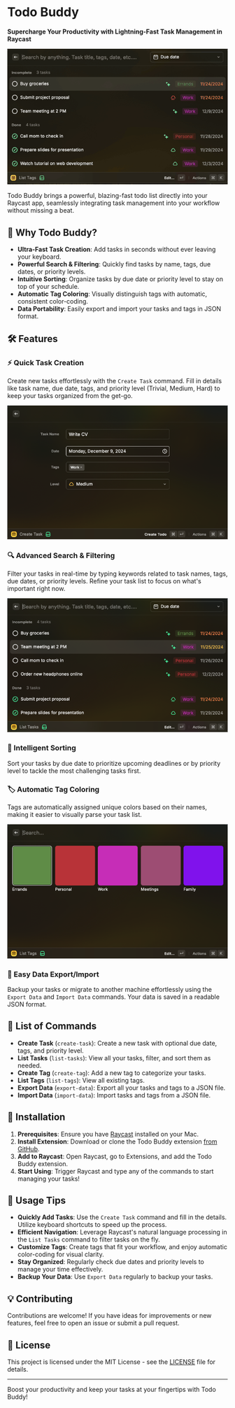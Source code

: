 # Todo Buddy

**Supercharge Your Productivity with Lightning-Fast Task Management in Raycast**

![demo](./media/demo.gif)

Todo Buddy brings a powerful, blazing-fast todo list directly into your Raycast app, seamlessly integrating task management into your workflow without missing a beat.

## 🚀 Why Todo Buddy?

- **Ultra-Fast Task Creation**: Add tasks in seconds without ever leaving your keyboard.
- **Powerful Search & Filtering**: Quickly find tasks by name, tags, due dates, or priority levels.
- **Intuitive Sorting**: Organize tasks by due date or priority level to stay on top of your schedule.
- **Automatic Tag Coloring**: Visually distinguish tags with automatic, consistent color-coding.
- **Data Portability**: Easily export and import your tasks and tags in JSON format.

## 🛠 Features

### ⚡ Quick Task Creation

Create new tasks effortlessly with the `Create Task` command. Fill in details like task name, due date, tags, and priority level (Trivial, Medium, Hard) to keep your tasks organized from the get-go.

![add-task](./media/create-task.png)

### 🔍 Advanced Search & Filtering

Filter your tasks in real-time by typing keywords related to task names, tags, due dates, or priority levels. Refine your task list to focus on what's important right now.

![list-tasks](./media/search.png)

### 📅 Intelligent Sorting

Sort your tasks by due date to prioritize upcoming deadlines or by priority level to tackle the most challenging tasks first.

### 🏷️ Automatic Tag Coloring

Tags are automatically assigned unique colors based on their names, making it easier to visually parse your task list.

![list-tags](./media/tags.png)

### 🔄 Easy Data Export/Import

Backup your tasks or migrate to another machine effortlessly using the `Export Data` and `Import Data` commands. Your data is saved in a readable JSON format.

## 📖 List of Commands

- **Create Task** (`create-task`): Create a new task with optional due date, tags, and priority level.
- **List Tasks** (`list-tasks`): View all your tasks, filter, and sort them as needed.
- **Create Tag** (`create-tag`): Add a new tag to categorize your tasks.
- **List Tags** (`list-tags`): View all existing tags.
- **Export Data** (`export-data`): Export all your tasks and tags to a JSON file.
- **Import Data** (`import-data`): Import tasks and tags from a JSON file.

## 🔧 Installation

1. **Prerequisites**: Ensure you have [Raycast](https://www.raycast.com/) installed on your Mac.
2. **Install Extension**: Download or clone the Todo Buddy extension [from GitHub](https://github.com/yuichkun/raycast-todo-buddy).
3. **Add to Raycast**: Open Raycast, go to Extensions, and add the Todo Buddy extension.
4. **Start Using**: Trigger Raycast and type any of the commands to start managing your tasks!

## 📝 Usage Tips

- **Quickly Add Tasks**: Use the `Create Task` command and fill in the details. Utilize keyboard shortcuts to speed up the process.
- **Efficient Navigation**: Leverage Raycast's natural language processing in the `List Tasks` command to filter tasks on the fly.
- **Customize Tags**: Create tags that fit your workflow, and enjoy automatic color-coding for visual clarity.
- **Stay Organized**: Regularly check due dates and priority levels to manage your time effectively.
- **Backup Your Data**: Use `Export Data` regularly to backup your tasks.

## 💡 Contributing

Contributions are welcome! If you have ideas for improvements or new features, feel free to open an issue or submit a pull request.

## 📄 License

This project is licensed under the MIT License - see the [LICENSE](LICENSE) file for details.

---

Boost your productivity and keep your tasks at your fingertips with Todo Buddy!